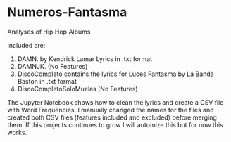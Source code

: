 # Numeros-Fantasma
Analyses of Hip Hop Albums 

Included are: </br>
  1. DAMN. by Kendrick Lamar Lyrics in .txt format </br>
  2. DAMNJK. (No Features) </br>
  3. DiscoCompleto contains the lyrics for Luces Fantasma by La Banda Baston in .txt format </br>
  4. DiscoCompletoSoloMuelas (No Features) </br>
  
The Jupyter Notebook shows how to clean the lyrics and create a CSV file with Word Frequencies. I manually changed the names for the files and created both CSV files (features included and excluded) before merging them. If this projects continues to grow I will automize this but for now this works. 
 
  
